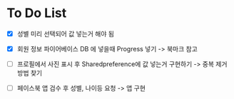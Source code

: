 # To Do List
- [x] 성별 미리 선택되어 값 넣는거 해야 됨
- [x] 회원 정보 파이어베이스 DB 에 넣을때 Progress 넣기 -> 북마크 참고

- [ ] 프로필에서 사진 표시 후 Sharedpreference에 값 넣는거 구현하기 -> 중복 제거 방법 찾기
- [ ] 페이스북 앱 검수 후 성별, 나이등 요청 -> 앱 구현
